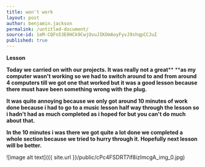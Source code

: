 ```yaml
---
title: won't work
layout: post
author: benjamin.jackson
permalink: /untitled-document/
source-id: 1eM-CQFn53E0HCk9CwjOvuJIKOmAoyFyvJ9shqpCCJuI
published: true
---
```

**Lesson**

**Today we carried on with our projects. It was really not a great**** ****as my computer wasn't working so we had to switch around to and from around 4 computers till we got one that worked but it was a good lesson because there must have been something wrong with the plug.**

**It was quite annoying because we only got around 10 minutes of work done because i had to go to a music lesson half way through the lesson so i hadn't had as much completed as i hoped for but you can't do much about that.**

**In the 10 minutes i was there we got quite a lot done we completed a whole section because we tried to hurry through it. Hopefully next lesson will be better.**

![image alt text]({{ site.url }}/public/cPc4FSDRT7if8izImcgA_img_0.jpg)

